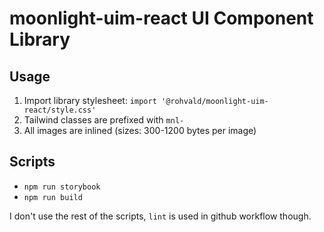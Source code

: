 # moonlight-uim-react UI Component Library

## Usage

1. Import library stylesheet: `import '@rohvald/moonlight-uim-react/style.css'`
2. Tailwind classes are prefixed with `mnl-`
3. All images are inlined (sizes: 300-1200 bytes per image)

## Scripts

- `npm run storybook`
- `npm run build`

I don't use the rest of the scripts, `lint` is used in github workflow though.